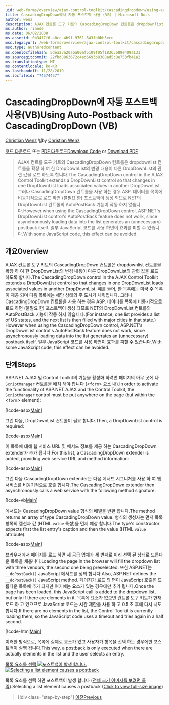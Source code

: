 ```yaml
---
uid: web-forms/overview/ajax-control-toolkit/cascadingdropdown/using-auto-postback-with-cascadingdropdown-vb
title: CascadingDropDown에서 자동 포스트백 사용 (VB) | Microsoft Docs
author: wenz
description: AJAX 컨트롤 도구 키트의 CascadingDropDown 컨트롤은 dropdownlist 컨트롤을 확장 하 여 한 DropDownList의 변경 내용이 anoth에 연결 된 값을 로드 하도록 합니다.
ms.author: riande
ms.date: 06/02/2008
ms.assetid: 0b34f7f6-a0cc-4b9f-9761-643fb0bb3ece
msc.legacyurl: /web-forms/overview/ajax-control-toolkit/cascadingdropdown/using-auto-postback-with-cascadingdropdown-vb
msc.type: authoredcontent
ms.openlocfilehash: 5dea23a20aba00af5109f05f18365b89e409a131
ms.sourcegitcommit: 22fbd8863672c4ad6693b8388ad5c8e753fb41a2
ms.translationtype: MT
ms.contentlocale: ko-KR
ms.lasthandoff: 11/28/2019
ms.locfileid: "74574457"
---
```

# <a name="using-auto-postback-with-cascadingdropdown-vb"></a><span data-ttu-id="f47be-103">CascadingDropDown에 자동 포스트백 사용(VB)</span><span class="sxs-lookup"><span data-stu-id="f47be-103">Using Auto-Postback with CascadingDropDown (VB)</span></span>

<span data-ttu-id="f47be-104">[Christian Wenz](https://github.com/wenz) 별</span><span class="sxs-lookup"><span data-stu-id="f47be-104">by [Christian Wenz](https://github.com/wenz)</span></span>

<span data-ttu-id="f47be-105">[코드 다운로드](https://download.microsoft.com/download/9/0/7/907760b1-2c60-4f81-aeb6-ca416a573b0d/cascadingdropdown3.vb.zip) 또는 [PDF 다운로드](https://download.microsoft.com/download/2/d/c/2dc10e34-6983-41d4-9c08-f78f5387d32b/cascadingdropdown3VB.pdf)</span><span class="sxs-lookup"><span data-stu-id="f47be-105">[Download Code](https://download.microsoft.com/download/9/0/7/907760b1-2c60-4f81-aeb6-ca416a573b0d/cascadingdropdown3.vb.zip) or [Download PDF](https://download.microsoft.com/download/2/d/c/2dc10e34-6983-41d4-9c08-f78f5387d32b/cascadingdropdown3VB.pdf)</span></span>

> <span data-ttu-id="f47be-106">AJAX 컨트롤 도구 키트의 CascadingDropDown 컨트롤은 dropdownlist 컨트롤을 확장 하 여 한 DropDownList의 변경 내용이 다른 DropDownList의 관련 값을 로드 하도록 합니다.</span><span class="sxs-lookup"><span data-stu-id="f47be-106">The CascadingDropDown control in the AJAX Control Toolkit extends a DropDownList control so that changes in one DropDownList loads associated values in another DropDownList.</span></span> <span data-ttu-id="f47be-107">그러나 CascadingDropDown 컨트롤을 사용 하는 경우 ASP. 데이터를 목록에 비동기적으로 로드 하면 (불필요 한) 포스트백이 생성 되므로 NET의 DropDownList 컨트롤의 AutoPostBack 기능이 작동 하지 않습니다.</span><span class="sxs-lookup"><span data-stu-id="f47be-107">However when using the CascadingDropDown control, ASP.NET's DropDownList control's AutoPostBack feature does not work, since asynchronously loading data into the list generates an (unnecessary) postback itself.</span></span> <span data-ttu-id="f47be-108">일부 JavaScript 코드를 사용 하면이 효과를 피할 수 있습니다.</span><span class="sxs-lookup"><span data-stu-id="f47be-108">With some JavaScript code, this effect can be avoided.</span></span>

## <a name="overview"></a><span data-ttu-id="f47be-109">개요</span><span class="sxs-lookup"><span data-stu-id="f47be-109">Overview</span></span>

<span data-ttu-id="f47be-110">AJAX 컨트롤 도구 키트의 CascadingDropDown 컨트롤은 dropdownlist 컨트롤을 확장 하 여 한 DropDownList의 변경 내용이 다른 DropDownList의 관련 값을 로드 하도록 합니다.</span><span class="sxs-lookup"><span data-stu-id="f47be-110">The CascadingDropDown control in the AJAX Control Toolkit extends a DropDownList control so that changes in one DropDownList loads associated values in another DropDownList.</span></span> <span data-ttu-id="f47be-111">예를 들어, 한 목록에는 미국 주 목록이 제공 되며 다음 목록에는 해당 상태의 주 도시가 채워집니다. 그러나 CascadingDropDown 컨트롤을 사용 하는 경우 ASP. 데이터를 목록에 비동기적으로 로드 하면 (불필요 한) 포스트백이 생성 되므로 NET의 DropDownList 컨트롤의 AutoPostBack 기능이 작동 하지 않습니다.</span><span class="sxs-lookup"><span data-stu-id="f47be-111">(For instance, one list provides a list of US states, and the next list is then filled with major cities in that state.) However when using the CascadingDropDown control, ASP.NET's DropDownList control's AutoPostBack feature does not work, since asynchronously loading data into the list generates an (unnecessary) postback itself.</span></span> <span data-ttu-id="f47be-112">일부 JavaScript 코드를 사용 하면이 효과를 피할 수 있습니다.</span><span class="sxs-lookup"><span data-stu-id="f47be-112">With some JavaScript code, this effect can be avoided.</span></span>

## <a name="steps"></a><span data-ttu-id="f47be-113">단계</span><span class="sxs-lookup"><span data-stu-id="f47be-113">Steps</span></span>

<span data-ttu-id="f47be-114">ASP.NET AJAX 및 Control Toolkit의 기능을 활성화 하려면 페이지의 아무 곳에 나 `ScriptManager` 컨트롤을 배치 해야 합니다 (&lt;`form`&gt; 요소 내).</span><span class="sxs-lookup"><span data-stu-id="f47be-114">In order to activate the functionality of ASP.NET AJAX and the Control Toolkit, the `ScriptManager` control must be put anywhere on the page (but within the &lt;`form`&gt; element):</span></span>

[!code-aspx[Main](using-auto-postback-with-cascadingdropdown-vb/samples/sample1.aspx)]

<span data-ttu-id="f47be-115">그런 다음, DropDownList 컨트롤이 필요 합니다.</span><span class="sxs-lookup"><span data-stu-id="f47be-115">Then, a DropDownList control is required:</span></span>

[!code-aspx[Main](using-auto-postback-with-cascadingdropdown-vb/samples/sample2.aspx)]

<span data-ttu-id="f47be-116">이 목록에 대해 웹 서비스 URL 및 메서드 정보를 제공 하는 CascadingDropDown extender가 추가 됩니다.</span><span class="sxs-lookup"><span data-stu-id="f47be-116">For this list, a CascadingDropDown extender is added, providing web service URL and method information:</span></span>

[!code-aspx[Main](using-auto-postback-with-cascadingdropdown-vb/samples/sample3.aspx)]

<span data-ttu-id="f47be-117">그런 다음 CascadingDropDown extender는 다음 메서드 시그니처를 사용 하 여 웹 서비스를 비동기적으로 호출 합니다.</span><span class="sxs-lookup"><span data-stu-id="f47be-117">The CascadingDropDown extender then asynchronously calls a web service with the following method signature:</span></span>

[!code-vb[Main](using-auto-postback-with-cascadingdropdown-vb/samples/sample4.vb)]

<span data-ttu-id="f47be-118">메서드는 CascadingDropDown value 형식의 배열을 반환 합니다.</span><span class="sxs-lookup"><span data-stu-id="f47be-118">The method returns an array of type CascadingDropDown value.</span></span> <span data-ttu-id="f47be-119">형식의 생성자는 먼저 목록 항목의 캡션과 값 (HTML `value` 특성)을 먼저 예상 합니다.</span><span class="sxs-lookup"><span data-stu-id="f47be-119">The type's constructor expects first the list entry's caption and then the value (HTML `value` attribute).</span></span>

[!code-aspx[Main](using-auto-postback-with-cascadingdropdown-vb/samples/sample5.aspx)]

<span data-ttu-id="f47be-120">브라우저에서 페이지를 로드 하면 세 공급 업체가 세 번째로 미리 선택 된 상태로 드롭다운 목록을 채웁니다.</span><span class="sxs-lookup"><span data-stu-id="f47be-120">Loading the page in the browser will fill the dropdown list with three vendors, the second one being preselected.</span></span> <span data-ttu-id="f47be-121">또한 ASP.NET는 `__doPostBack()` JavaScript 메서드를 정의 합니다.</span><span class="sxs-lookup"><span data-stu-id="f47be-121">Also, ASP.NET defines the `__doPostBack()` JavaScript method.</span></span> <span data-ttu-id="f47be-122">페이지가 로드 되 면이 JavaScript 호출은 드롭다운 목록에 추가 되지만 여기에는 요소가 있는 경우에만 추가 됩니다.</span><span class="sxs-lookup"><span data-stu-id="f47be-122">Once the page has been loaded, this JavaScript call is added to the dropdown list, but only if there are elements in it.</span></span> <span data-ttu-id="f47be-123">목록에 요소가 없으면 컨트롤 도구 키트가 현재 로드 하 고 있으므로 JavaScript 코드는 시간 제한을 사용 하 고 0.5 초 후에 다시 시도 합니다.</span><span class="sxs-lookup"><span data-stu-id="f47be-123">If there are no elements in the list, the Control Toolkit is currently loading them, so the JavaScript code uses a timeout and tries again in a half second.</span></span>

[!code-html[Main](using-auto-postback-with-cascadingdropdown-vb/samples/sample6.html)]

<span data-ttu-id="f47be-124">이러한 방식으로, 목록에 실제로 요소가 있고 사용자가 항목을 선택 하는 경우에만 포스트백이 실행 됩니다.</span><span class="sxs-lookup"><span data-stu-id="f47be-124">This way, a postback is only executed when there are actually elements in the list and the user selects an entry.</span></span>

<span data-ttu-id="f47be-125">[목록 요소를 선택 ![포스트백이 발생 합니다.](using-auto-postback-with-cascadingdropdown-vb/_static/image2.png)](using-auto-postback-with-cascadingdropdown-vb/_static/image1.png)</span><span class="sxs-lookup"><span data-stu-id="f47be-125">[![Selecting a list element causes a postback](using-auto-postback-with-cascadingdropdown-vb/_static/image2.png)](using-auto-postback-with-cascadingdropdown-vb/_static/image1.png)</span></span>

<span data-ttu-id="f47be-126">목록 요소를 선택 하면 포스트백이 발생 합니다 ([전체 크기 이미지를 보려면 클릭](using-auto-postback-with-cascadingdropdown-vb/_static/image3.png)).</span><span class="sxs-lookup"><span data-stu-id="f47be-126">Selecting a list element causes a postback ([Click to view full-size image](using-auto-postback-with-cascadingdropdown-vb/_static/image3.png))</span></span>

> [!div class="step-by-step"]
> [<span data-ttu-id="f47be-127">이전</span><span class="sxs-lookup"><span data-stu-id="f47be-127">Previous</span></span>](presetting-list-entries-with-cascadingdropdown-vb.md)
